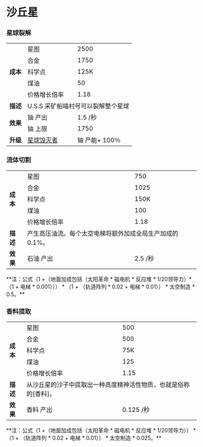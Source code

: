 # 沙丘星

### 星球裂解
<table>
<tbody>
<tr>
<td rowspan="5">
<strong>
成本
</strong>
</td>
<td>
星图
</td>
<td>
2500
</td>
</tr>
<tr>
<td>
合金
</td>
<td>
1750
</td>
</tr>
<tr>
<td>
科学点
</td>
<td>
125K
</td>
</tr>
<tr>
<td>
煤油
</td>
<td>
50
</td>
</tr>
<tr>
<td>
价格增长倍率
</td>
<td>
1.18
</td>
</tr>
<tr>
<td>
<strong>
描述
</strong>
</td>
<td colspan="2">
U.S.S 采矿船喵村号可以裂解整个星球
</td>
</tr>
<tr>
<td rowspan="2">
<strong>
效果
</strong>
</td>
<td>
铀 产出
</td>
<td>
1.5 /秒
</td>
</tr>
<tr>
<td>
铀 上限
</td>
<td>
1750
</td>
</tr>
<tr>
<td>
<strong>
升级
</strong>
</td>
<td>
<a href="?file=001-猫咪百科/04-作坊/01-升级#星球毁灭者">
星球毁灭者
</a>
</td>
<td>
铀 产能+ 100％
</td>
</tr>
</tbody>
</table>

### 流体切割
<table>
<tbody>
<tr>
<td rowspan="5">
<strong>
成本
</strong>
</td>
<td>
星图
</td>
<td>
750
</td>
</tr>
<tr>
<td>
合金
</td>
<td>
1025
</td>
</tr>
<tr>
<td>
科学点
</td>
<td>
150K
</td>
</tr>
<tr>
<td>
煤油
</td>
<td>
100
</td>
</tr>
<tr>
<td>
价格增长倍率
</td>
<td>
1.18
</td>
</tr>
<tr>
<td>
<strong>
描述
</strong>
</td>
<td colspan="2">
产生高压油流。每个太空电梯将额外加成全局生产加成的 0.1%。
</td>
</tr>
<tr>
<td>
<strong>
效果
</strong>
</td>
<td>
石油 产出
</td>
<td>
2.5 /秒
</td>
</tr>
</tbody>
</table>
**注：公式（1 +（地面加成包括（太阳革命 * 磁电机 * 反应堆 * 1/20领导力）* （1 + 电梯 * 0.001））） * （1 + （轨道阵列 * 0.02 + 电梯 * 0.01）） * 太空制造 * 0.5。**

### 香料提取
<table>
<tbody>
<tr>
<td rowspan="5">
<strong>
成本
</strong>
</td>
<td>
星图
</td>
<td>
500
</td>
</tr>
<tr>
<td>
合金
</td>
<td>
500
</td>
</tr>
<tr>
<td>
科学点
</td>
<td>
75K
</td>
</tr>
<tr>
<td>
煤油
</td>
<td>
125
</td>
</tr>
<tr>
<td>
价格增长倍率
</td>
<td>
1.15
</td>
</tr>
<tr>
<td>
<strong>
描述
</strong>
</td>
<td colspan="2">
从沙丘星的沙子中提取出一种高度精神活性物质，也就是俗称的[香料]。
</td>
</tr>
<tr>
<td>
<strong>
效果
</strong>
</td>
<td>
香料 产出
</td>
<td>
0.125 /秒
</td>
</tr>
</tbody>
</table>
**注：公式（1 +（地面加成包括（太阳革命 * 磁电机 * 反应堆 * 1/20领导力）） * （1 + （轨道阵列 * 0.02 + 电梯 * 0.01）） * 太空制造 * 0.025。**
